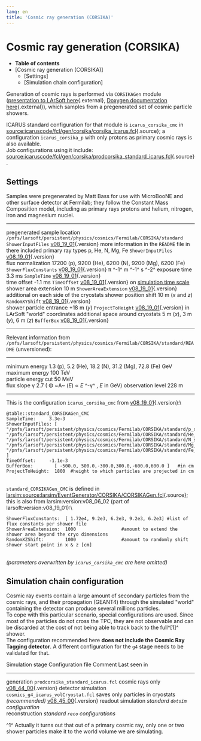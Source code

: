 ```yaml
---
lang: en
title: 'Cosmic ray generation (CORSIKA)'
---
```




Cosmic ray generation (CORSIKA)
================================================================================

-   **Table of contents**
-   [Cosmic ray generation (CORSIKA)]
    -   [Settings]
    -   [Simulation chain
        configuration]

Generation of cosmic rays is performed via `CORSIKAGen` module
([presentation to LArSoft
here](https://indico.fnal.gov/event/10893/contribution/3/material/slides){.external},
[Doxygen documentation
here](http://nusoft.fnal.gov/larsoft/doxsvn/html/classevgen_1_1CORSIKAGen.html){.external}),
which samples from a pregenerated set of cosmic particle showers.

ICARUS standard configuration for that module is `icarus_corsika_cmc` in
[source:icaruscode/fcl/gen/corsika/corsika\_icarus.fcl](/redmine/projects/icaruscode/repository/entry/icaruscode/fcl/gen/corsika/corsika_icarus.fcl){.source};
a configuration `icarus_corsika_p` with only protons as primary cosmic
rays is also available.\
Job configurations using it include:
[source:icaruscode/fcl/gen/corsika/prodcorsika\_standard\_icarus.fcl](/redmine/projects/icaruscode/repository/entry/icaruscode/fcl/gen/corsika/prodcorsika_standard_icarus.fcl){.source}.



Settings
------------------------------------

Samples were pregenerated by Matt Bass for use with MicroBooNE and other
surface detector at Fermilab; they follow the Constant Mass Composition
model, including as primary rays protons and helium, nitrogen, iron and
magnesium nuclei.

  ----------------------------------- ---------------------------------------------------------------------- ----------------------- ------------------------------------------------- -----------------------------------------------------------------------------------------------
  pregenerated sample location        `/pnfs/larsoft/persistent/physics/cosmics/Fermilab/CORSIKA/standard`   `ShowerInputFiles`      [v08\_19\_01](/redmine/versions/1911){.version}   more information in the `README` file in there
  included primary ray types          p, He, N, Mg, Fe                                                       `ShowerInputFiles`      [v08\_19\_01](/redmine/versions/1911){.version}   
  flux normalization                  17200 (p), 9200 (He), 6200 (N), 9200 (Mg), 6200 (Fe)                   `ShowerFluxConstants`   [v08\_19\_01](/redmine/versions/1911){.version}   π ^-1^ m ^-1^ s ^-2^
  exposure time                       3.3 ms                                                                 `SampleTime`            [v08\_19\_01](/redmine/versions/1911){.version}   
  time offset                         -1.1 ms                                                                `TimeOffset`            [v08\_19\_01](/redmine/versions/1911){.version}   on [simulation time scale](Software_parameters_and_settings.html#Timing-overview)
  shower area extension               10 m                                                                   `ShowerAreaExtension`   [v08\_19\_01](/redmine/versions/1911){.version}   additional on each side of the cryostats
  shower position shift               10 m (*x* and *z*)                                                     `RandomXYShift`         [v08\_19\_01](/redmine/versions/1911){.version}   
  shower particle entrance            +18 m (*y*)                                                            `ProjectToHeight`       [v08\_19\_01](/redmine/versions/1911){.version}   in LArSoft \"world\" coordinates
  additional space around cryostats   5 m (*x*), 3 m (*y*), 6 m (*z*)                                        `BufferBox`             [v08\_19\_01](/redmine/versions/1911){.version}   
  ----------------------------------- ---------------------------------------------------------------------- ----------------------- ------------------------------------------------- -----------------------------------------------------------------------------------------------

Relevant information from
`/pnfs/larsoft/persistent/physics/cosmics/Fermilab/CORSIKA/standard/README`
(unversioned):

  --------------------- ------------------------------------------------------- ----------------------------------------
  minimum energy        1.3 (p), 5.2 (He), 18.2 (N), 31.2 (Mg), 72.8 (Fe) GeV   
  maximum energy        100 TeV                                                 
  particle energy cut   50 MeV                                                  
  flux slope γ          2.7                                                     ( Φ ~A~ (*E*) ∝ *E* ^-γ^ , *E* in GeV)
  observation level     228 m                                                   
  --------------------- ------------------------------------------------------- ----------------------------------------

This is the configuration `icarus_corsika_cmc` from
[v08\_19\_01](/redmine/versions/1911){.version}:\

    @table::standard_CORSIKAGen_CMC
    SampleTime:     3.3e-3
    ShowerInputFiles: [ "/pnfs/larsoft/persistent/physics/cosmics/Fermilab/CORSIKA/standard/p_showers_*.db", "/pnfs/larsoft/persistent/physics/cosmics/Fermilab/CORSIKA/standard/He_showers_*.db", "/pnfs/larsoft/persistent/physics/cosmics/Fermilab/CORSIKA/standard/N_showers_*.db", "/pnfs/larsoft/persistent/physics/cosmics/Fermilab/CORSIKA/standard/Mg_showers_*.db", "/pnfs/larsoft/persistent/physics/cosmics/Fermilab/CORSIKA/standard/Fe_showers_*.db" ]
    TimeOffset:     -1.1e-3
    BufferBox:        [ -500.0, 500.0,-300.0,300.0,-600.0,600.0 ]   #in cm
    ProjectToHeight:  1800  #height to which particles are projected in cm

\
`standard_CORSIKAGen_CMC` is defined in
[larsim:source:larsim/EventGenerator/CORSIKA/CORSIKAGen.fcl](/redmine/projects/larsim/repository/entry/larsim/EventGenerator/CORSIKA/CORSIKAGen.fcl){.source};
this is also from larsim:version:v08\_06\_02 (part of
larsoft:version:v08\_19\_01):\

    ShowerFluxConstants:  [ 1.72e4, 9.2e3, 6.2e3, 9.2e3, 6.2e3] #list of flux constants per shower file
    ShowerAreaExtension:  1000                 #amount to extend the shower area beyond the cryo dimensions
    RandomXZShift:        1000                 #amount to randomly shift shower start point in x & z [cm]

\
*(parameters overwritten by `icarus_corsika_cmc` are here omitted)*



Simulation chain configuration
--------------------------------------------------------------------------------

Cosmic ray events contain a large amount of secondary particles from the
cosmic rays, and their propagation (GEANT4) through the simulated
\"world\" containing the detector can produce several millions
particles.\
To cope with this particular scenario, special configurations are used.
Since most of the particles do not cross the TPC, they are not
observable and can be discarded at the cost of not being able to track
back to the full^[1]^ shower.\
The configuration recommended here **does not include the Cosmic Ray
Tagging detector**. A different configuration for the `g4` stage needs
to be validated for that.

  Simulation stage      Configuration file                    Comment                                             Last seen in
  --------------------- ------------------------------------- --------------------------------------------------- -------------------------------------------------
  generation            `prodcorsika_standard_icarus.fcl`     cosmic rays only                                    [v08\_44\_00](/redmine/versions/2085){.version}
  detector simulation   `cosmics_g4_icarus_volCryostat.fcl`   saves only particles in cryostats *(recommended)*   [v08\_45\_00](/redmine/versions/2121){.version}
  readout simulation    *standard `detsim` configuration*                                                         
  reconstruction        *standard `reco` configurations*                                                          

^1^ Actually it turns out that out of a primary cosmic ray, only one or
two shower particles make it to the world volume we are simulating.
